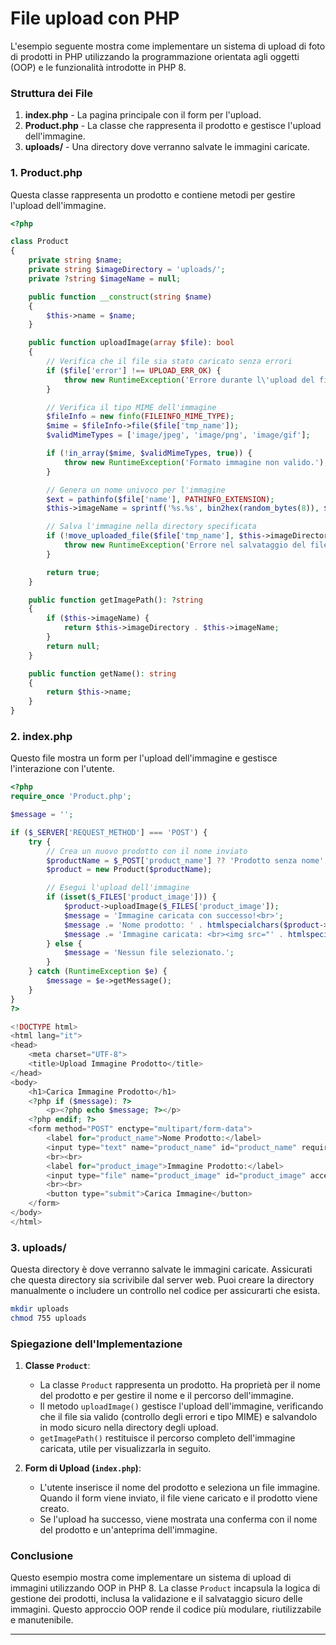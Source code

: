 # File upload con PHP

L'esempio seguente mostra come implementare un sistema di upload di foto di prodotti in PHP utilizzando la programmazione orientata agli oggetti (OOP) e le funzionalità introdotte in PHP 8.

### Struttura dei File

1. **index.php** - La pagina principale con il form per l'upload.
2. **Product.php** - La classe che rappresenta il prodotto e gestisce l'upload dell'immagine.
3. **uploads/** - Una directory dove verranno salvate le immagini caricate.

### 1. **Product.php**

Questa classe rappresenta un prodotto e contiene metodi per gestire l'upload dell'immagine.

```php
<?php

class Product
{
    private string $name;
    private string $imageDirectory = 'uploads/';
    private ?string $imageName = null;

    public function __construct(string $name)
    {
        $this->name = $name;
    }

    public function uploadImage(array $file): bool
    {
        // Verifica che il file sia stato caricato senza errori
        if ($file['error'] !== UPLOAD_ERR_OK) {
            throw new RuntimeException('Errore durante l\'upload del file.');
        }

        // Verifica il tipo MIME dell'immagine
        $fileInfo = new finfo(FILEINFO_MIME_TYPE);
        $mime = $fileInfo->file($file['tmp_name']);
        $validMimeTypes = ['image/jpeg', 'image/png', 'image/gif'];

        if (!in_array($mime, $validMimeTypes, true)) {
            throw new RuntimeException('Formato immagine non valido.');
        }

        // Genera un nome univoco per l'immagine
        $ext = pathinfo($file['name'], PATHINFO_EXTENSION);
        $this->imageName = sprintf('%s.%s', bin2hex(random_bytes(8)), $ext);

        // Salva l'immagine nella directory specificata
        if (!move_uploaded_file($file['tmp_name'], $this->imageDirectory . $this->imageName)) {
            throw new RuntimeException('Errore nel salvataggio del file.');
        }

        return true;
    }

    public function getImagePath(): ?string
    {
        if ($this->imageName) {
            return $this->imageDirectory . $this->imageName;
        }
        return null;
    }

    public function getName(): string
    {
        return $this->name;
    }
}
```

### 2. **index.php**

Questo file mostra un form per l'upload dell'immagine e gestisce l'interazione con l'utente.

```php
<?php
require_once 'Product.php';

$message = '';

if ($_SERVER['REQUEST_METHOD'] === 'POST') {
    try {
        // Crea un nuovo prodotto con il nome inviato
        $productName = $_POST['product_name'] ?? 'Prodotto senza nome';
        $product = new Product($productName);

        // Esegui l'upload dell'immagine
        if (isset($_FILES['product_image'])) {
            $product->uploadImage($_FILES['product_image']);
            $message = 'Immagine caricata con successo!<br>';
            $message .= 'Nome prodotto: ' . htmlspecialchars($product->getName()) . '<br>';
            $message .= 'Immagine caricata: <br><img src="' . htmlspecialchars($product->getImagePath()) . '" alt="Product Image">';
        } else {
            $message = 'Nessun file selezionato.';
        }
    } catch (RuntimeException $e) {
        $message = $e->getMessage();
    }
}
?>

<!DOCTYPE html>
<html lang="it">
<head>
    <meta charset="UTF-8">
    <title>Upload Immagine Prodotto</title>
</head>
<body>
    <h1>Carica Immagine Prodotto</h1>
    <?php if ($message): ?>
        <p><?php echo $message; ?></p>
    <?php endif; ?>
    <form method="POST" enctype="multipart/form-data">
        <label for="product_name">Nome Prodotto:</label>
        <input type="text" name="product_name" id="product_name" required>
        <br><br>
        <label for="product_image">Immagine Prodotto:</label>
        <input type="file" name="product_image" id="product_image" accept="image/*" required>
        <br><br>
        <button type="submit">Carica Immagine</button>
    </form>
</body>
</html>
```

### 3. **uploads/**

Questa directory è dove verranno salvate le immagini caricate. Assicurati che questa directory sia scrivibile dal server web. Puoi creare la directory manualmente o includere un controllo nel codice per assicurarti che esista.

```bash
mkdir uploads
chmod 755 uploads
```

### Spiegazione dell'Implementazione

1. **Classe `Product`**:
   - La classe `Product` rappresenta un prodotto. Ha proprietà per il nome del prodotto e per gestire il nome e il percorso dell'immagine.
   - Il metodo `uploadImage()` gestisce l'upload dell'immagine, verificando che il file sia valido (controllo degli errori e tipo MIME) e salvandolo in modo sicuro nella directory degli upload.
   - `getImagePath()` restituisce il percorso completo dell'immagine caricata, utile per visualizzarla in seguito.

2. **Form di Upload (`index.php`)**:
   - L'utente inserisce il nome del prodotto e seleziona un file immagine. Quando il form viene inviato, il file viene caricato e il prodotto viene creato.
   - Se l'upload ha successo, viene mostrata una conferma con il nome del prodotto e un'anteprima dell'immagine.

### Conclusione

Questo esempio mostra come implementare un sistema di upload di immagini utilizzando OOP in PHP 8. La classe `Product` incapsula la logica di gestione dei prodotti, inclusa la validazione e il salvataggio sicuro delle immagini. Questo approccio OOP rende il codice più modulare, riutilizzabile e manutenibile.

---


